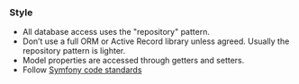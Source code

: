 ### Style

* All database access uses the "repository" pattern.
* Don’t use a full ORM or Active Record library unless agreed. Usually the repository pattern is lighter.
* Model properties are accessed through getters and setters.
* Follow [Symfony code standards](https://symfony.com/doc/current/contributing/code/standards.html)
